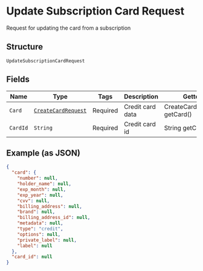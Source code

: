 
# Update Subscription Card Request

Request for updating the card from a subscription

## Structure

`UpdateSubscriptionCardRequest`

## Fields

| Name | Type | Tags | Description | Getter | Setter |
|  --- | --- | --- | --- | --- | --- |
| `Card` | [`CreateCardRequest`](../../doc/models/create-card-request.md) | Required | Credit card data | CreateCardRequest getCard() | setCard(CreateCardRequest card) |
| `CardId` | `String` | Required | Credit card id | String getCardId() | setCardId(String cardId) |

## Example (as JSON)

```json
{
  "card": {
    "number": null,
    "holder_name": null,
    "exp_month": null,
    "exp_year": null,
    "cvv": null,
    "billing_address": null,
    "brand": null,
    "billing_address_id": null,
    "metadata": null,
    "type": "credit",
    "options": null,
    "private_label": null,
    "label": null
  },
  "card_id": null
}
```

